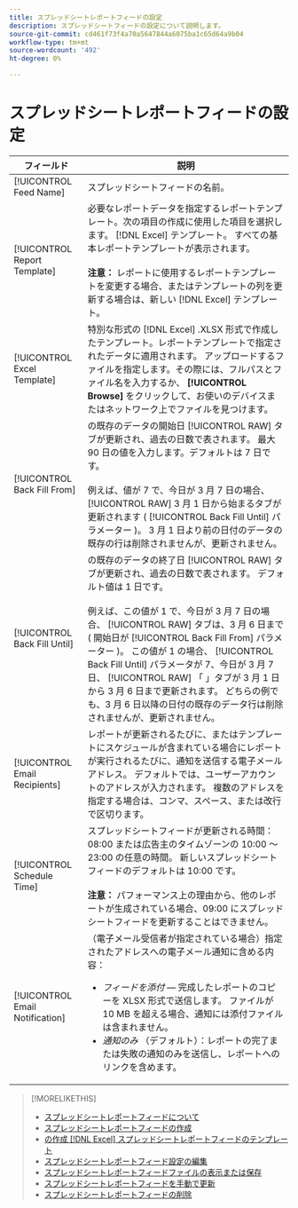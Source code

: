 ```yaml
---
title: スプレッドシートレポートフィードの設定
description: スプレッドシートフィードの設定について説明します。
source-git-commit: cd461f73f4a70a5647844a6075ba1c65d64a9b04
workflow-type: tm+mt
source-wordcount: '492'
ht-degree: 0%

---
```


# スプレッドシートレポートフィードの設定

| フィールド | 説明 |
|---|---|
| [!UICONTROL Feed Name] | スプレッドシートフィードの名前。 |
| [!UICONTROL Report Template] | 必要なレポートデータを指定するレポートテンプレート。次の項目の作成に使用した項目を選択します。 [!DNL Excel] テンプレート。 すべての基本レポートテンプレートが表示されます。<br><br><b>注意：</b> レポートに使用するレポートテンプレートを変更する場合、またはテンプレートの列を更新する場合は、新しい [!DNL Excel] テンプレート。 |
| [!UICONTROL Excel Template] | 特別な形式の [!DNL Excel] .XLSX 形式で作成したテンプレート。レポートテンプレートで指定されたデータに適用されます。 アップロードするファイルを指定します。その際には、フルパスとファイル名を入力するか、 <b>[!UICONTROL Browse]</b> をクリックして、お使いのデバイスまたはネットワーク上でファイルを見つけます。 |
| [!UICONTROL Back Fill From] | の既存のデータの開始日 [!UICONTROL RAW] タブが更新され、過去の日数で表されます。 最大 90 日の値を入力します。デフォルトは 7 日です。<br><br>例えば、値が 7 で、今日が 3 月 7 日の場合、 [!UICONTROL RAW] 3 月 1 日から始まるタブが更新されます ( [!UICONTROL Back Fill Until] パラメーター )。 3 月 1 日より前の日付のデータの既存の行は削除されませんが、更新されません。 |
| [!UICONTROL Back Fill Until] | の既存のデータの終了日 [!UICONTROL RAW] タブが更新され、過去の日数で表されます。 デフォルト値は 1 日です。<br><br>例えば、この値が 1 で、今日が 3 月 7 日の場合、 [!UICONTROL RAW] タブは、3 月 6 日まで ( 開始日が [!UICONTROL Back Fill From] パラメーター )。 この値が 1 の場合、 [!UICONTROL Back Fill Until] パラメータが 7、今日が 3 月 7 日、 [!UICONTROL RAW] 「 」タブが 3 月 1 日から 3 月 6 日まで更新されます。 どちらの例でも、3 月 6 日以降の日付の既存のデータ行は削除されませんが、更新されません。 |
| [!UICONTROL Email Recipients] | レポートが更新されるたびに、またはテンプレートにスケジュールが含まれている場合にレポートが実行されるたびに、通知を送信する電子メールアドレス。 デフォルトでは、ユーザーアカウントのアドレスが入力されます。 複数のアドレスを指定する場合は、コンマ、スペース、または改行で区切ります。 |
| [!UICONTROL Schedule Time] | スプレッドシートフィードが更新される時間：08:00 または広告主のタイムゾーンの 10:00 ～ 23:00 の任意の時間。 新しいスプレッドシートフィードのデフォルトは 10:00 です。<br><br><b>注意：</b> パフォーマンス上の理由から、他のレポートが生成されている場合、09:00 にスプレッドシートフィードを更新することはできません。 |
| [!UICONTROL Email Notification] | （電子メール受信者が指定されている場合）指定されたアドレスへの電子メール通知に含める内容：<ul><li><i>フィードを添付</i>  — 完成したレポートのコピーを XLSX 形式で送信します。 ファイルが 10 MB を超える場合、通知には添付ファイルは含まれません。</li><li><i>通知のみ</i> （デフォルト）：レポートの完了または失敗の通知のみを送信し、レポートへのリンクを含めます。</li></ul> |

>[!MORELIKETHIS]
>
>* [スプレッドシートレポートフィードについて](spreadsheet-feed-about.md)
>* [スプレッドシートレポートフィードの作成](spreadsheet-feed-create.md)
>* [の作成 [!DNL Excel] スプレッドシートレポートフィードのテンプレート](spreadsheet-feed-create-excel-template.md)
>* [スプレッドシートレポートフィード設定の編集](spreadsheet-feed-edit.md)
>* [スプレッドシートレポートフィードファイルの表示または保存](spreadsheet-feed-view-or-save.md)
>* [スプレッドシートレポートフィードを手動で更新](spreadsheet-feed-refresh.md)
>* [スプレッドシートレポートフィードの削除](spreadsheet-feed-delete.md)

